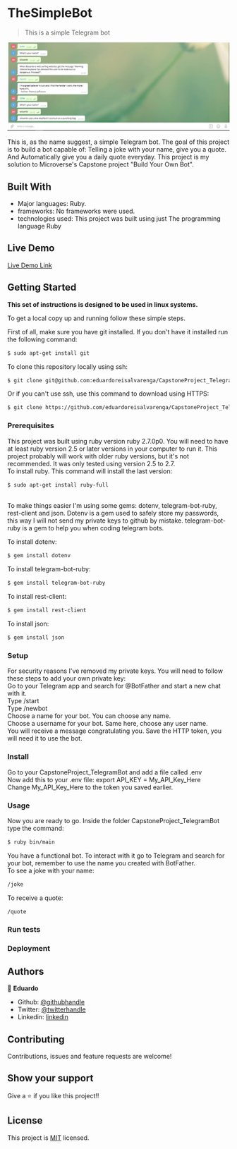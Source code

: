 # TheSimpleBot

> This is a simple Telegram bot

![screenshot](./screenshot/bot.PNG)

This is, as the name suggest, a simple Telegram bot. The goal of this project is
to build a bot capable of: Telling a joke with your name, give you a quote. And
Automatically give you a daily quote everyday.
This project is my solution to Microverse's Capstone project "Build Your Own Bot".


## Built With

- Major languages: Ruby.
- frameworks: No frameworks were used.
- technologies used: This project was built using just The programming language Ruby

## Live Demo

[Live Demo Link](https://livedemo.com)


## Getting Started

**This set of instructions is designed to be used in linux systems.**


To get a local copy up and running follow these simple steps.

First of all, make sure you have git installed. If you don't have it installed
run the following command:
```bash
$ sudo apt-get install git
```

To clone this repository locally using ssh:
```bash
$ git clone git@github.com:eduardoreisalvarenga/CapstoneProject_TelegramBot.git
```

Or if you can't use ssh, use this command to download using HTTPS:
```bash
$ git clone https://github.com/eduardoreisalvarenga/CapstoneProject_TelegramBot.git
```

### Prerequisites
This project was built using ruby version ruby 2.7.0p0. You will need to have at least
ruby version 2.5 or later versions in your computer to run it. This project probably
will work with older ruby versions, but it's not recommended. It was only tested using
version 2.5 to 2.7. <br>
To install ruby. This command will install the last version:
```bash
$ sudo apt-get install ruby-full
```
<br>
To make things easier I'm using some gems: dotenv, telegram-bot-ruby, rest-client and json. Dotenv is a
gem used to safely store my passwords, this way I will not send my private keys
to github by mistake. telegram-bot-ruby is a gem to help you when coding telegram bots.

To install dotenv:
```bash
$ gem install dotenv
```
To install telegram-bot-ruby:
```bash
$ gem install telegram-bot-ruby
```
To install rest-client:
```bash
$ gem install rest-client
```
To install json:
```bash
$ gem install json
```

### Setup
For security reasons I've removed my private keys. You will need to follow these
steps to add your own private key: <br>
Go to your Telegram app and search for @BotFather and start a new chat with it. <br>
Type /start <br>
Type /newbot <br>
Choose a name for your bot. You can choose any name. <br>
Choose a username for your bot. Same here, choose any user name. <br>
You will receive a message congratulating you. Save the HTTP token, you will need it to use
the bot.

### Install
Go to your CapstoneProject_TelegramBot and add a file called .env <br>
Now add this to your .env file: export API_KEY = My_API_Key_Here <br>
Change My_API_Key_Here to the token you saved earlier.

### Usage
Now you are ready to go. Inside the folder CapstoneProject_TelegramBot type the command:
```bash
$ ruby bin/main
```
You have a functional bot.
To interact with it go to Telegram and search for your bot, remember to use the name you created
with BotFather. <br>
To see a joke with your name:
```bash
/joke
```
To receive a quote:
```bash
/quote
```
### Run tests

### Deployment



## Authors

👤 **Eduardo**

- Github: [@githubhandle](https://github.com/eduardoreisalvarenga)
- Twitter: [@twitterhandle](https://twitter.com/eduardodosrei11)
- Linkedin: [linkedin](https://www.linkedin.com/in/eduardo-alvarenga-44204818a/)


## Contributing

Contributions, issues and feature requests are welcome!

## Show your support

Give a ⭐️ if you like this project!!

## License

This project is [MIT](lic.url) licensed.
